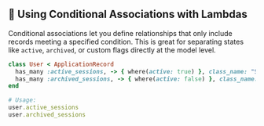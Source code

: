 ## 📝 Using Conditional Associations with Lambdas

Conditional associations let you define relationships that only include records meeting a specified condition. This is great for separating states like `active`, `archived`, or custom flags directly at the model level.

```ruby
class User < ApplicationRecord
  has_many :active_sessions, -> { where(active: true) }, class_name: "Session"
  has_many :archived_sessions, -> { where(active: false) }, class_name: "Session"
end

# Usage:
user.active_sessions
user.archived_sessions
```
